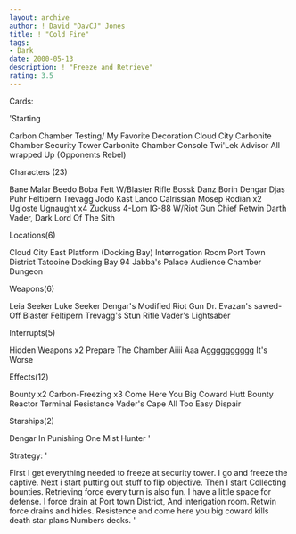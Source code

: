 ```yaml
---
layout: archive
author: ! David "DavCJ" Jones
title: ! "Cold Fire"
tags:
- Dark
date: 2000-05-13
description: ! "Freeze and Retrieve"
rating: 3.5
---
```

Cards: 

'Starting

Carbon Chamber Testing/ My Favorite Decoration
Cloud City Carbonite Chamber
	   Security Tower
Carbonite Chamber Console
Twi'Lek Advisor
All wrapped Up
(Opponents Rebel)

Characters (23)

Bane Malar
Beedo
Boba Fett W/Blaster Rifle
Bossk
Danz Borin
Dengar
Djas Puhr
Feltipern Trevagg
Jodo Kast
Lando Calrissian
Mosep
Rodian x2
Ugloste
Ugnaught x4
Zuckuss
4-Lom
IG-88 W/Riot Gun
Chief Retwin
Darth Vader, Dark Lord Of The Sith

Locations(6)

Cloud City East Platform (Docking Bay)
	    Interrogation Room
	    Port Town District
Tatooine Docking Bay 94
Jabba's Palace Audience Chamber
		Dungeon

Weapons(6)

Leia Seeker
Luke Seeker
Dengar's Modified Riot Gun
Dr. Evazan's sawed-Off Blaster
Feltipern Trevagg's Stun Rifle
Vader's Lightsaber

Interrupts(5)

Hidden Weapons x2
Prepare The Chamber
Aiiii Aaa Agggggggggg
It's Worse

Effects(12)

Bounty x2
Carbon-Freezing x3
Come Here You Big Coward
Hutt Bounty
Reactor Terminal
Resistance
Vader's Cape
All Too Easy
Dispair

Starships(2)

Dengar In Punishing One
Mist Hunter '

Strategy: '

First I get everything needed to freeze at security tower.  I go and freeze the captive.  Next i start putting out stuff to flip objective.  Then I start Collecting bounties.	Retrieving force every turn is also fun.  I have a little space for defense.  I force drain at Port town District, And interigation room. Retwin force drains and hides.  Resistence and come here you big coward kills death star plans Numbers decks. '